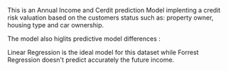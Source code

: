 This is an Annual Income and Cerdit prediction Model implenting a credit risk valuation based on the customers status such as: property owner, housing type and car ownership.

The model also higlits predictive model differences :

Linear Regression is the ideal model for this dataset while Forrest Regression doesn't predict accurately the future income.
